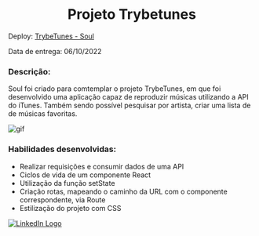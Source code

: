 <h1 align=center> Projeto Trybetunes </h1>

<p>Deploy:
  <a href="https://victorhdoliveira.github.io/trybetunes/" target="_blank">
   TrybeTunes - Soul
  </a>
</p>

Data de entrega: 06/10/2022

<h3>Descrição:</h3>
Soul foi criado para comtemplar o projeto TrybeTunes, em que foi desenvolvido uma aplicação capaz de reproduzir músicas utilizando a API do iTunes.
Também sendo possível pesquisar por artista, criar uma lista de de músicas favoritas. 
<p/>

![gif](https://media.giphy.com/media/CFdSTOV6Q0OroSxmwi/giphy.gif)

<h3>Habilidades desenvolvidas:</h3>

<ul>
   <li>Realizar requisições e consumir dados de uma API</li>
   <li>Ciclos de vida de um componente React</li>
   <li>Utilização da função setState</li>
   <li>Criação rotas, mapeando o caminho da URL com o componente correspondente, via Route</li>
   <li>Estilização do projeto com CSS</li>
</ul>


 <a href="https://www.linkedin.com/in/victorhdoliveira/" target ="_blank">
   <img alt="LinkedIn Logo" src="https://img.shields.io/badge/LinkedIn-0077B5?style=for-the-badge&logo=linkedin&logoColor=white" />
 </a>
